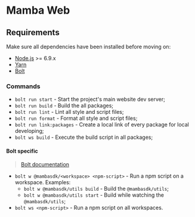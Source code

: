 # Mamba Web

## Requirements

Make sure all dependencies have been installed before moving on:

* [Node.js](http://nodejs.org/) >= 6.9.x
* [Yarn](https://yarnpkg.com/en/docs/install)
* [Bolt](http://boltpkg.com/)

### Commands

* `bolt run start` - Start the project's main website dev server;
* `bolt run build` - Build the all packages;
* `bolt run lint` - Lint all style and script files;
* `bolt run format` - Format all style and script files;
* `bolt run link:packages` - Create a local link of every package for local developing;
* `bolt ws build` - Execute the build script in all packages;

#### Bolt specific

> [Bolt documentation](https://github.com/boltpkg/bolt/blob/master/README.md#commands)

* `bolt w @mambasdk/<workspace> <npm-script>` - Run a npm script on a workspace. Examples:
  * `bolt w @mambasdk/utils build` - Build the `@mambasdk/utils`;
  * `bolt w @mambasdk/utils start` - Build while watching the `@mambasdk/utils`;
* `bolt ws <npm-script>` - Run a npm script on all workspaces.
